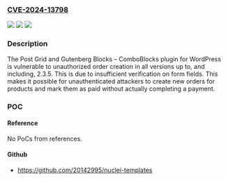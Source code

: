 ### [CVE-2024-13798](https://cve.mitre.org/cgi-bin/cvename.cgi?name=CVE-2024-13798)
![](https://img.shields.io/static/v1?label=Product&message=Post%20Grid%20and%20Gutenberg%20Blocks%20%E2%80%93%20ComboBlocks&color=blue)
![](https://img.shields.io/static/v1?label=Version&message=*%3C%3D%202.3.5%20&color=brighgreen)
![](https://img.shields.io/static/v1?label=Vulnerability&message=CWE-20%20Improper%20Input%20Validation&color=brighgreen)

### Description

The Post Grid and Gutenberg Blocks – ComboBlocks plugin for WordPress is vulnerable to unauthorized order creation in all versions up to, and including, 2.3.5. This is due to insufficient verification on form fields. This makes it possible for unauthenticated attackers to create new orders for products and mark them as paid without actually completing a payment.

### POC

#### Reference
No PoCs from references.

#### Github
- https://github.com/20142995/nuclei-templates

